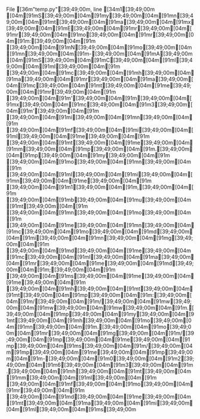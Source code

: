   File [36m"temp.py"[39;49;00m, line [34m1[39;49;00m
[04m[91mS[39;49;00m[04m[91my[39;49;00m[04m[91mn[39;49;00m[04m[91mt[39;49;00m[04m[91ma[39;49;00m[04m[91mx[39;49;00m[04m[91mE[39;49;00m[04m[91mr[39;49;00m[04m[91mr[39;49;00m[04m[91mo[39;49;00m[04m[91mr[39;49;00m[04m[91m:[39;49;00m[04m[91m [39;49;00m[04m[91mN[39;49;00m[04m[91mo[39;49;00m[04m[91mn[39;49;00m[04m[91m-[39;49;00m[04m[91mA[39;49;00m[04m[91mS[39;49;00m[04m[91mC[39;49;00m[04m[91mI[39;49;00m[04m[91mI[39;49;00m[04m[91m [39;49;00m[04m[91mc[39;49;00m[04m[91mh[39;49;00m[04m[91ma[39;49;00m[04m[91mr[39;49;00m[04m[91ma[39;49;00m[04m[91mc[39;49;00m[04m[91mt[39;49;00m[04m[91me[39;49;00m[04m[91mr[39;49;00m[04m[91m [39;49;00m[04m[91m'[39;49;00m[04m[91m\[39;49;00m[04m[91mx[39;49;00m[04m[91mc[39;49;00m[04m[91m3[39;49;00m[04m[91m'[39;49;00m[04m[91m [39;49;00m[04m[91mi[39;49;00m[04m[91mn[39;49;00m[04m[91m [39;49;00m[04m[91mf[39;49;00m[04m[91mi[39;49;00m[04m[91ml[39;49;00m[04m[91me[39;49;00m[04m[91m [39;49;00m[04m[91mt[39;49;00m[04m[91me[39;49;00m[04m[91mm[39;49;00m[04m[91mp[39;49;00m[04m[91m.[39;49;00m[04m[91mp[39;49;00m[04m[91my[39;49;00m[04m[91m [39;49;00m[04m[91mo[39;49;00m[04m[91mn[39;49;00m[04m[91m [39;49;00m[04m[91ml[39;49;00m[04m[91mi[39;49;00m[04m[91mn[39;49;00m[04m[91me[39;49;00m[04m[91m [39;49;00m[04m[91m1[39;49;00m[04m[91m,[39;49;00m[04m[91m [39;49;00m[04m[91mb[39;49;00m[04m[91mu[39;49;00m[04m[91mt[39;49;00m[04m[91m [39;49;00m[04m[91mn[39;49;00m[04m[91mo[39;49;00m[04m[91m [39;49;00m[04m[91me[39;49;00m[04m[91mn[39;49;00m[04m[91mc[39;49;00m[04m[91mo[39;49;00m[04m[91md[39;49;00m[04m[91mi[39;49;00m[04m[91mn[39;49;00m[04m[91mg[39;49;00m[04m[91m [39;49;00m[04m[91md[39;49;00m[04m[91me[39;49;00m[04m[91mc[39;49;00m[04m[91ml[39;49;00m[04m[91ma[39;49;00m[04m[91mr[39;49;00m[04m[91me[39;49;00m[04m[91md[39;49;00m[04m[91m;[39;49;00m[04m[91m [39;49;00m[04m[91ms[39;49;00m[04m[91me[39;49;00m[04m[91me[39;49;00m[04m[91m [39;49;00m[04m[91mh[39;49;00m[04m[91mt[39;49;00m[04m[91mt[39;49;00m[04m[91mp[39;49;00m[04m[91m:[39;49;00m[04m[91m/[39;49;00m[04m[91m/[39;49;00m[04m[91mw[39;49;00m[04m[91mw[39;49;00m[04m[91mw[39;49;00m[04m[91m.[39;49;00m[04m[91mp[39;49;00m[04m[91my[39;49;00m[04m[91mt[39;49;00m[04m[91mh[39;49;00m[04m[91mo[39;49;00m[04m[91mn[39;49;00m[04m[91m.[39;49;00m[04m[91mo[39;49;00m[04m[91mr[39;49;00m[04m[91mg[39;49;00m[04m[91m/[39;49;00m[04m[91mp[39;49;00m[04m[91me[39;49;00m[04m[91mp[39;49;00m[04m[91ms[39;49;00m[04m[91m/[39;49;00m[04m[91mp[39;49;00m[04m[91me[39;49;00m[04m[91mp[39;49;00m[04m[91m-[39;49;00m[04m[91m0[39;49;00m[04m[91m2[39;49;00m[04m[91m6[39;49;00m[04m[91m3[39;49;00m[04m[91m.[39;49;00m[04m[91mh[39;49;00m[04m[91mt[39;49;00m[04m[91mm[39;49;00m[04m[91ml[39;49;00m[04m[91m [39;49;00m[04m[91mf[39;49;00m[04m[91mo[39;49;00m[04m[91mr[39;49;00m[04m[91m [39;49;00m[04m[91md[39;49;00m[04m[91me[39;49;00m[04m[91mt[39;49;00m[04m[91ma[39;49;00m[04m[91mi[39;49;00m[04m[91ml[39;49;00m[04m[91ms[39;49;00m
